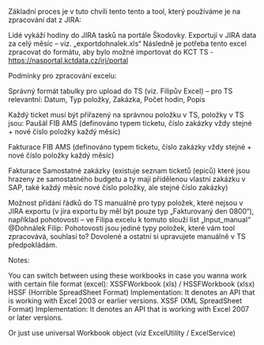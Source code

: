 
Základní proces je v tuto chvíli tento tento a tool, který používáme je na zpracování dat z JIRA:



Lidé vykáží hodiny do JIRA tasků na portále Škodovky.
Exportují v JIRA data za celý měsíc – viz. „exportdohnalek.xls“
Následně je potřeba tento excel zpracovat do formátu, aby bylo možné importovat do KCT TS - https://nasportal.kctdata.cz/irj/portal

Podmínky pro zpracování excelu:

Správný formát tabulky pro upload do TS (viz. Filipův Excel) – pro TS relevantní: Datum, Typ položky, Zakázka, Počet hodin, Popis

Každý ticket musí být přiřazený na správnou položku v TS, položky v TS jsou:
Paušál FIB AMS (definováno typem ticketu, číslo zakázky vždy stejné + nové číslo položky každý měsíc)

Fakturace FIB AMS (definováno typem ticketu, číslo zakázky vždy stejné + nové číslo položky každý měsíc)

Fakturace Samostatné zakázky (existuje seznam ticketů (epiců) které jsou hrazeny ze samostatného budgetu a ty mají přidělenou vlastní zakázku v SAP, také každý měsíc nové číslo položky, ale stejné číslo zakázky)




Možnost přidání řádků do TS manuálně pro typy položek, které nejsou v JIRA exportu (v jira exportu by měl být pouze typ „Fakturovaný den 0800“), například pohotovosti – ve Filipa excelu k tomuto slouží list „Input_manual“
@Dohnálek Filip: Pohotovosti jsou jediné typy položek, které vám tool zpracovává, souhlasí to? Dovolené a ostatní si upravujete manuálně v TS předpokládám.


Notes: 

You can switch between using these workbooks in case you wanna work with certain file format (excel):
XSSFWorkbook (xls) / HSSFWorkbook (xlsx)
HSSF (Horrible SpreadSheet Format) Implementation: It denotes an API that is working with Excel 2003 or earlier versions.
XSSF (XML SpreadSheet Format) Implementation: It denotes an API that is working with Excel 2007 or later versions.

Or just use universal Workbook object (viz ExcelUtility / ExcelService)